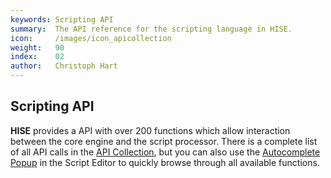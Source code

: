 ```yaml
---
keywords: Scripting API
summary:  The API reference for the scripting language in HISE.
icon:     /images/icon_apicollection
weight:   90
index:    02
author:   Christoph Hart
---
```



## Scripting API

**HISE** provides a API with over 200 functions which allow interaction between the core engine and the script processor. There is a complete list of all API calls in the [API Collection](/ui-components/floating-tiles/hise/apicollection), but you can also use the [Autocomplete Popup](/working-with-hise/hise-interface/code-editor#autocomplete-popup-[esc]) in the Script Editor to quickly browse through all available functions.
